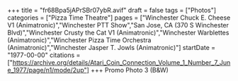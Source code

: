 +++
title = "fr68Bpa5jAPrSBr07ybR.avif"
draft = false
tags = ["Photos"]
categories = ["Pizza Time Theatre"]
pages = ["Winchester Chuck E. Cheese V1 (Animatronic)","Winchester PTT Show","San Jose, CA (370 S Winchester Blvd)","Winchester Crusty the Cat V1 (Animatronic)","Winchester Warblettes (Animatronic)","Winchester Pizza Time Orchestra (Animatronic)","Winchester Jasper T. Jowls (Animatronic)"]
startDate = "1977-00-00"
citations = ["https://archive.org/details/Atari_Coin_Connection_Volume_1_Number_7_June_1977/page/n1/mode/2up"]
+++
Promo Photo 3 (B&W)
